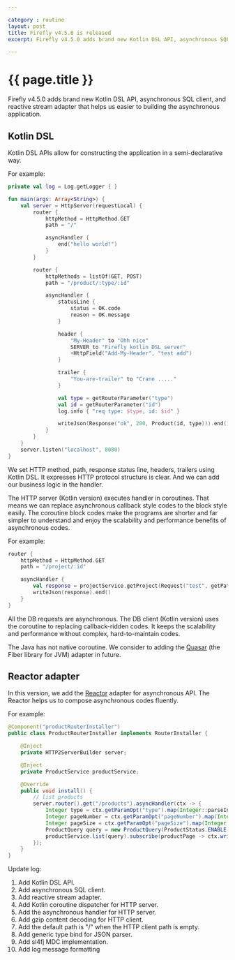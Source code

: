 ```yaml
---

category : routine
layout: post
title: Firefly v4.5.0 is released
excerpt: Firefly v4.5.0 adds brand new Kotlin DSL API, asynchronous SQL client, and reactive stream adapter that helps us easier to building the asynchronous application. Please click view all to see the details.

---
```


# {{ page.title }}

Firefly v4.5.0 adds brand new Kotlin DSL API, asynchronous SQL client, and reactive stream adapter that helps us easier to building the asynchronous application.  

## Kotlin DSL
Kotlin DSL APIs allow for constructing the application in a semi-declarative way.  

For example:
```kotlin
private val log = Log.getLogger { }

fun main(args: Array<String>) {
    val server = HttpServer(requestLocal) {
        router {
            httpMethod = HttpMethod.GET
            path = "/"

            asyncHandler {
                end("hello world!")
            }
        }

        router {
            httpMethods = listOf(GET, POST)
            path = "/product/:type/:id"

            asyncHandler {
                statusLine {
                    status = OK.code
                    reason = OK.message
                }

                header {
                    "My-Header" to "Ohh nice"
                    SERVER to "Firefly kotlin DSL server"
                    +HttpField("Add-My-Header", "test add")
                }

                trailer {
                    "You-are-trailer" to "Crane ....."
                }

                val type = getRouterParameter("type")
                val id = getRouterParameter("id")
                log.info { "req type: $type, id: $id" }

                writeJson(Response("ok", 200, Product(id, type))).end()
            }
        }
    }
    server.listen("localhost", 8080)
}
```
We set HTTP method, path, response status line, headers, trailers using Kotlin DSL. It expresses HTTP protocol structure is clear.  And we can add our business logic in the handler.

The HTTP server (Kotlin version) executes handler in coroutines. That means we can replace asynchronous callback style codes to the block style easily. The coroutine block codes make the programs are shorter and far simpler to understand and enjoy the scalability and performance benefits of asynchronous codes.  

For example:
```kotlin
router {
    httpMethod = HttpMethod.GET
    path = "/project/:id"

    asyncHandler {
        val response = projectService.getProject(Request("test", getPathParameter("id").toLong()))
        writeJson(response).end()
    }
}
```

All the DB requests are asynchronous. The DB client (Kotlin version) uses the coroutine to replacing callback-ridden codes. It keeps the scalability and performance without complex, hard-to-maintain codes.

The Java has not native coroutine. We consider to adding the [Quasar](http://www.paralleluniverse.co/quasar/) (the Fiber library for JVM) adapter in future.

## Reactor adapter
In this version, we add the [Reactor](http://projectreactor.io/) adapter for asynchronous API. The Reactor helps us to compose asynchronous codes fluently.

For example:
```java
@Component("productRouterInstaller")
public class ProductRouterInstaller implements RouterInstaller {

    @Inject
    private HTTP2ServerBuilder server;

    @Inject
    private ProductService productService;

    @Override
    public void install() {
        // list products
        server.router().get("/products").asyncHandler(ctx -> {
            Integer type = ctx.getParamOpt("type").map(Integer::parseInt).orElse(0);
            Integer pageNumber = ctx.getParamOpt("pageNumber").map(Integer::parseInt).orElse(1);
            Integer pageSize = ctx.getParamOpt("pageSize").map(Integer::parseInt).orElse(5);
            ProductQuery query = new ProductQuery(ProductStatus.ENABLE.getValue(), type, pageNumber, pageSize);
            productService.list(query).subscribe(productPage -> ctx.writeJson(productPage).succeed(true), ctx::fail);
        });
    }
}
```

Update log:  

1. Add Kotlin DSL API.
2. Add asynchronous SQL client.
3. Add reactive stream adapter.
4. Add Kotlin coroutine dispatcher for HTTP server.
5. Add the asynchronous handler for HTTP server.
6. Add gzip content decoding for HTTP client.
7. Add the default path is "/" when the HTTP client path is empty.
8. Add generic type bind for JSON parser.
9. Add sl4fj MDC implementation.
10. Add log message formatting
